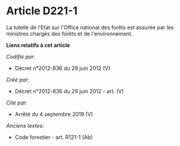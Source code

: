 # Article D221-1

La tutelle de l'Etat sur l'Office national des forêts est assurée par les ministres chargés des forêts et de l'environnement.

**Liens relatifs à cet article**

_Codifié par_:

  - Décret n°2012-836 du 29 juin 2012 (V)

_Créé par_:

  - Décret n°2012-836 du 29 juin 2012 - art. (V)

_Cité par_:

  - Arrêté du 4 septembre 2019 (V)

_Anciens textes_:

  - Code forestier - art. R121-1 (Ab)
